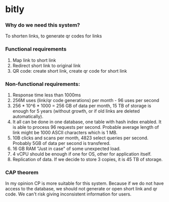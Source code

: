 # bitly

### Why do we need this system?
To shorten links, to generate qr codes for links

### Functional requirements
1. Map link to short link
2. Redirect short link to original link
3. QR code: create short link, create qr code for short link

### Non-functional requirements:
1. Response time less than 1000ms
1. 256M uses (link/qr code generations) per month - 96 uses per second
2. 256 * 10^6 * 1000 = 256 GB of data per month, 15 TB of storage is enough for 5 years (without growth, or if old links are deleted automatically).
3. It all can be done in one database, one table with hash index enabled. It is able to process 96 requests per second. Probable average length of link might be 1000 ASCII characters which is 1 MB.
4. 10B clicks and scans per month, 4823 select queries per second. Probably 5GB of data per second is transfered.
5. 16 GB RAM "Just in case" of some unexpected load.
6. 4 vCPU should be enough if one for OS, other for application itself.
7. Replication of data. If we decide to store 3 copies, it is 45 TB of storage.

### CAP theorem
In my opinion CP is more suitable for this system. Because if we do not have access to the database, we should not generate or open short link and qr code. We can't risk giving inconsistent information for users.
